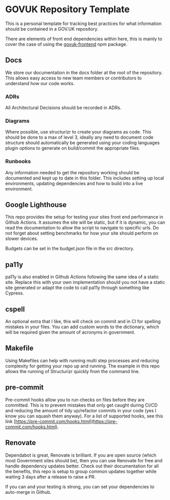 # GOVUK Repository Template

This is a personal template for tracking best practices for what information should be contained in a GOV.UK repository.

There are elements of front end dependencies within here, this is mainly to cover the case of using the [govuk-frontend](https://frontend.design-system.service.gov.uk/) npm package.

## Docs

We store our documentation in the docs folder at the root of the repository. This allows easy access to new team members or contributors to understand how our code works.

### ADRs

All Architectural Decisions should be recorded in ADRs.

### Diagrams

Where possible, use structurizr to create your diagrams as code. This should be done to a max of level 3, ideally any need to document code structure should automatically be generated using your coding languages plugin options to generate on build/commit the appropriate files.

### Runbooks

Any information needed to get the repository working should be documented and kept up to date in this folder. This includes setting up local environments, updating dependencies and how to build into a live environment.

## Google Lighthouse

This repo provides the setup for testing your sites front end performance in Github Actions. It assumes the site will be static, but if it is dynamic, you can read the documentation to allow the script to navigate to specific urls. Do not forget about setting benchmarks for how your site should perform on slower devices.

Budgets can be set in the budget.json file in the src directory.

## pa11y

pa11y is also enabled in Github Actions following the same idea of a static site. Replace this with your own implementation should you not have a static site generated or adapt the code to call pa11y through something like Cypress.

## cspell

An optional extra that I like, this will check on commit and in CI for spelling mistakes in your files. You can add custom words to the dictionary, which will be required given the amount of acronyms in government.

## Makefile

Using Makefiles can help with running multi step processes and reducing complexity for getting your repo up and running. The example in this repo allows the running of Structurizr quickly from the command line.

## pre-commit

Pre-commit hooks allow you to run checks on files before they are committed. This is to prevent mistakes that only get caught during CI/CD and reducing the amount of tidy up/refactor commits in your code (yes I know you can squash them anyway). For a list of supported hooks, see this link [https://pre-commit.com/hooks.html](https://pre-commit.com/hooks.html).

## Renovate

Dependabot is great, Renovate is brilliant. If you are open source (which most Government sites should be), then you can use Renovate for free and handle dependency updates better. Check out their documentation for all the benefits, this repo is setup to group common updates together while waiting 3 days after a release to raise a PR.

If you can and your testing is strong, you can set your dependencies to auto-merge in Github.
